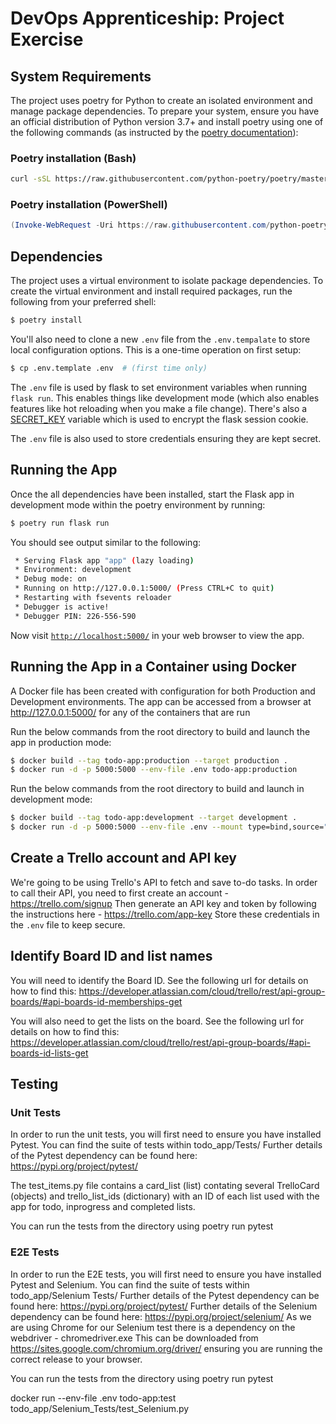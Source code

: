# DevOps Apprenticeship: Project Exercise

## System Requirements

The project uses poetry for Python to create an isolated environment and manage package dependencies. To prepare your system, ensure you have an official distribution of Python version 3.7+ and install poetry using one of the following commands (as instructed by the [poetry documentation](https://python-poetry.org/docs/#system-requirements)):

### Poetry installation (Bash)

```bash
curl -sSL https://raw.githubusercontent.com/python-poetry/poetry/master/get-poetry.py | python
```

### Poetry installation (PowerShell)

```powershell
(Invoke-WebRequest -Uri https://raw.githubusercontent.com/python-poetry/poetry/master/get-poetry.py -UseBasicParsing).Content | python
```


## Dependencies

The project uses a virtual environment to isolate package dependencies. To create the virtual environment and install required packages, run the following from your preferred shell:

```bash
$ poetry install
```

You'll also need to clone a new `.env` file from the `.env.tempalate` to store local configuration options. This is a one-time operation on first setup:

```bash
$ cp .env.template .env  # (first time only)
```

The `.env` file is used by flask to set environment variables when running `flask run`. This enables things like development mode (which also enables features like hot reloading when you make a file change). There's also a [SECRET_KEY](https://flask.palletsprojects.com/en/1.1.x/config/#SECRET_KEY) variable which is used to encrypt the flask session cookie.

The `.env` file is also used to store credentials ensuring they are kept secret. 

## Running the App

Once the all dependencies have been installed, start the Flask app in development mode within the poetry environment by running:
```bash
$ poetry run flask run
```

You should see output similar to the following:
```bash
 * Serving Flask app "app" (lazy loading)
 * Environment: development
 * Debug mode: on
 * Running on http://127.0.0.1:5000/ (Press CTRL+C to quit)
 * Restarting with fsevents reloader
 * Debugger is active!
 * Debugger PIN: 226-556-590
```
Now visit [`http://localhost:5000/`](http://localhost:5000/) in your web browser to view the app.

## Running the App in a Container using Docker

A Docker file has been created with configuration for both Production and Development environments. The app can be accessed from a browser at http://127.0.0.1:5000/ for any of the containers that are run

Run the below commands from the root directory to build and launch the app in production mode:
 
```bash
$ docker build --tag todo-app:production --target production .
$ docker run -d -p 5000:5000 --env-file .env todo-app:production 
```
Run the below commands from the root directory to build and launch in development mode:

```bash 
$ docker build --tag todo-app:development --target development .
$ docker run -d -p 5000:5000 --env-file .env --mount type=bind,source="$(pwd)"/todo_app,target=/temp/todo_app todo-app:development
```

## Create a Trello account and API key

We're going to be using Trello's API to fetch and save to-do tasks. In order to call their API, you need to first create an account - https://trello.com/signup
Then generate an API key and token by following the instructions here - https://trello.com/app-key
Store these credentials in the `.env` file to keep secure. 

## Identify Board ID and list names

You will need to identify the Board ID. See the following url for details on how to find this: https://developer.atlassian.com/cloud/trello/rest/api-group-boards/#api-boards-id-memberships-get

You will also need to get the lists on the board. See the following url for details on how to find this: https://developer.atlassian.com/cloud/trello/rest/api-group-boards/#api-boards-id-lists-get

## Testing

### Unit Tests

In order to run the unit tests, you will first need to ensure you have installed Pytest. You can find the suite of tests within todo_app/Tests/
Further details of the Pytest dependency can be found here: https://pypi.org/project/pytest/

The test_items.py file contains a card_list (list) contating several TrelloCard (objects) and trello_list_ids (dictionary) with an ID of each list used with the app for todo, inprogress and completed lists. 

You can run the tests from the directory using poetry run pytest

### E2E Tests
In order to run the E2E tests, you will first need to ensure you have installed Pytest and Selenium. You can find the suite of tests within todo_app/Selenium Tests/
Further details of the Pytest dependency can be found here: https://pypi.org/project/pytest/
Further details of the Selenium dependency can be found here: https://pypi.org/project/selenium/
As we are using Chrome for our Selenium test there is a dependency on the webdriver - chromedriver.exe This can be downloaded from https://sites.google.com/chromium.org/driver/ ensuring you are running the correct release to your browser. 

You can run the tests from the directory using poetry run pytest

docker run --env-file .env todo-app:test todo_app/Selenium_Tests/test_Selenium.py
